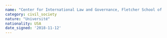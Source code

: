 ```yaml
---
name: "Center for International Law and Governance, Fletcher School of Law and Diplomacy at Tufts University"
category: civil_society
nature: "Université"
nationality: USA
date_signed: '2018-11-12'
---
```

    